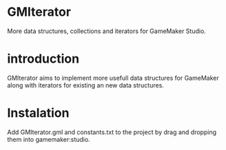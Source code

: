 # GMIterator
More data structures, collections and iterators for GameMaker Studio.

# introduction
GMIterator aims to implement more usefull data structures for GameMaker along with iterators for existing an new data structures.

# Instalation
Add GMIterator.gml and constants.txt to the project by drag and dropping them into gamemaker:studio.

